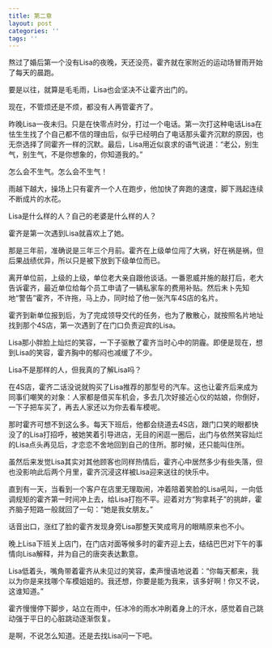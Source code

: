 ```yaml
---
title: 第二章
layout: post
categories: ''
tags: ''
---
```

熬过了婚后第一个没有Lisa的夜晚，天还没亮，霍齐就在家附近的运动场冒雨开始了每天的晨跑。

要是以往，就算是毛毛雨，Lisa也会坚决不让霍齐出门的。

现在，不管烦还是不烦，都没有人再管霍齐了。


昨晚Lisa一夜未归。只是在快零点时分，打过一个电话。第一次打这种电话Lisa在怯生生找了个自己都不信的理由后，似乎已经明白了电话那头霍齐沉默的原因，也无奈选择了同霍齐一样的沉默。最后，Lisa用近似哀求的语气说道：“老公，别生气，别生气，不是你想象的，你知道我的。”

怎么会不生气。怎么会不生气！

雨越下越大，操场上只有霍齐一个人在跑步，他加快了奔跑的速度，脚下溅起连续不断成片的水花。

Lisa是什么样的人？自己的老婆是什么样的人？

霍齐是第一次遇到Lisa就喜欢上了她。

那是三年前，准确说是三年三个月前。霍齐在上级单位闯了大祸，好在祸是祸，但后果战绩优异，所以只是被下放到下级单位而已。

离开单位前，上级的上级，单位老大亲自跟他谈话。一番恩威并施的敲打后，老大告诉霍齐，最近单位给每个员工申请了一辆私家车的费用补贴。然后未卜先知地“警告”霍齐，不许拖，马上办，同时给了他一张汽车4S店的名片。

霍齐到新单位报到后，为了完成领导交代的任务，也为了散散心，就按照名片地址找到那个4S店，第一次遇到了在门口负责迎宾的Lisa。

Lisa那小胖脸上灿烂的笑容，一下子驱散了霍齐当时心中的阴霾。即便是现在，想到Lisa的笑容，霍齐胸中的郁闷也减缓了不少。

Lisa不是那样的人，但我真的了解Lisa吗？

在4S店，霍齐二话没说就购买了Lisa推荐的那型号的汽车。这也让霍齐后来成为同事们嘲笑的对象：人家都是借买车机会，多去几次好接近心仪的姑娘，你倒好，一下子把车买了，再去人家还以为你去看车模呢。

那时霍齐可想不到这么多。每天下班后，他都会绕道去4S店，跟门口笑的眼都快没了的Lisa打招呼，被她笑着引导进店，无目的闲逛一圈后，出门与依然笑容灿烂的Lisa点头再见后，才恋恋不舍地回到自己的住所。那时候，还只能叫住所。

虽然后来发觉Lisa其实对其他顾客也同样热情后，霍齐心中居然多少有些失落，但也没影响此后两个月里，霍齐沉浸这样被Lisa迎来送往的快乐中。

直到有一天，当看到一个客户在店里无理取闹，冲着陪着笑脸的Lisa吼叫，一向低调规矩的霍齐第一时间冲上去，给Lisa打抱不平。迎着对方“狗拿耗子”的挑衅，霍齐脑子短路一般就回了一句：“她是我女朋友。”

话音出口，涨红了脸的霍齐发现身旁Lisa那整天笑成弯月的眼睛原来也不小。

晚上Lisa下班关上店门，在门店对面等候多时的霍齐迎上去，结结巴巴对下午的事情向Lisa解释，并为自己的唐突表达歉意。

Lisa低着头，嘴角带着霍齐从未见过的笑容，柔声慢语地说着：“你每天都来，我以为你是来找哪个车模姐姐的。我还想，你要是能为我来，该多好啊！你又不说，这谁知道。”

霍齐慢慢停下脚步，站立在雨中，任冰冷的雨水冲刷着身上的汗水，感觉着自己跳动强于平日的心脏跳动逐渐恢复。

是啊，不说怎么知道。还是去找Lisa问一下吧。